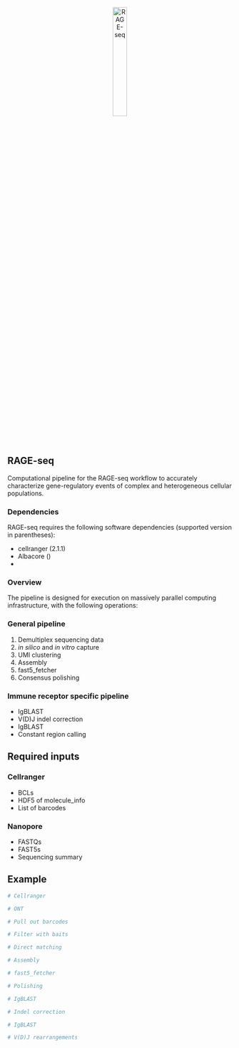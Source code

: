 <p align="center"><img src="images/RAGE_SEQ_LOGO" alt="RAGE-seq" width="25%"></p>

## RAGE-seq

Computational pipeline for the RAGE-seq workflow to accurately characterize gene-regulatory events of complex and heterogeneous cellular populations.

### Dependencies

RAGE-seq requires the following software dependencies (supported version in parentheses):

* cellranger (2.1.1)
* Albacore ()
*


### Overview

The pipeline is designed for execution on massively parallel computing infrastructure, with the following operations:

### General pipeline

1. Demultiplex sequencing data
2. _in silico_ and _in vitro_ capture
3. UMI clustering
4. Assembly
5. fast5_fetcher
6. Consensus polishing

### Immune receptor specific pipeline

* IgBLAST
* V(D)J indel correction
* IgBLAST
* Constant region calling


## Required inputs

### Cellranger

* BCLs
* HDF5 of molecule_info
* List of barcodes

### Nanopore

* FASTQs
* FAST5s
* Sequencing summary

## Example

```bash
# Cellranger

# ONT

# Pull out barcodes

# Filter with baits

# Direct matching

# Assembly

# fast5_fetcher

# Polishing

# IgBLAST

# Indel correction

# IgBLAST

# V(D)J rearrangements



```
